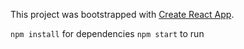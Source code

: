 This project was bootstrapped with [Create React App](https://github.com/facebookincubator/create-react-app).

`npm install` for dependencies 
`npm start` to run
